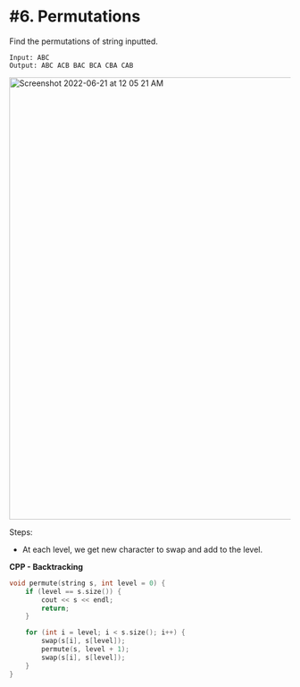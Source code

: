 # #6. Permutations

Find the permutations of string inputted.

```
Input: ABC
Output: ABC ACB BAC BCA CBA CAB
```

<img width="791" alt="Screenshot 2022-06-21 at 12 05 21 AM" src="https://user-images.githubusercontent.com/27401142/174661009-a8c64595-ac25-4e55-8801-2d6a9aef3602.png">

Steps:
- At each level, we get new character to swap and add to the level.

**CPP - Backtracking**
```cpp
void permute(string s, int level = 0) {
    if (level == s.size()) {
        cout << s << endl;
        return;
    }

    for (int i = level; i < s.size(); i++) {
        swap(s[i], s[level]);
        permute(s, level + 1);
        swap(s[i], s[level]);
    }
}
```
